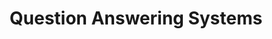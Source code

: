 ---
types: "word"

title: "Question Answering Systems"

categories: ['']

tags: ['Question', 'Answering', 'Systems']

arabic: 'أنظمة إجابة الأسئلة'

arexps: []

enwords: ['Question Answering Systems']

enexps: []

arlexicons: 'ن'

enlexicons: 'Q'

authors: ['Ruqayya Roshdy']

translators: ['']

citations: 'تطبيقات الذكاء الاصطناعي في خدمة اللغة العربية'

sources: 'مركز الملك عبدالله بن عبدالعزيز الدولي لخدمة اللغة العربية'

word: "true"

slug: ""
---